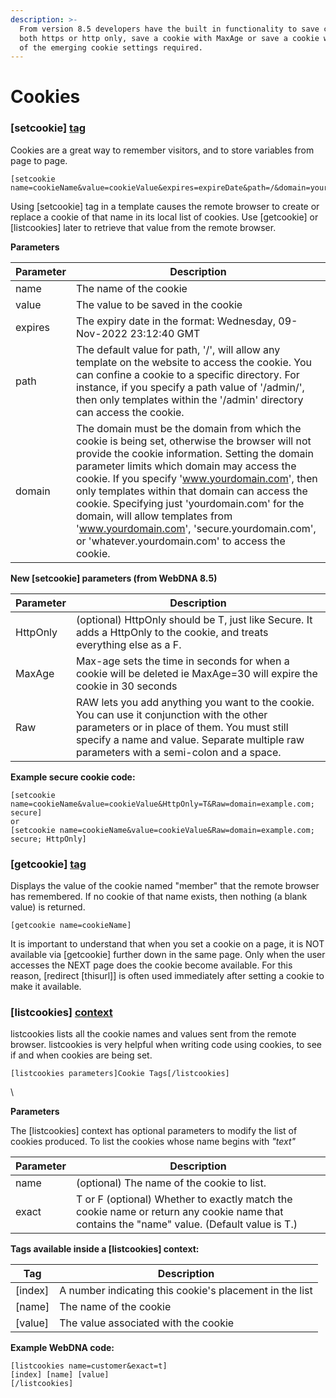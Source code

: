 ```yaml
---
description: >-
  From version 8.5 developers have the built in functionality to save cookies as
  both https or http only, save a cookie with MaxAge or save a cookie with any
  of the emerging cookie settings required.
---
```


# Cookies

### \[setcookie] [tag](https://docs.webdna.us/contexts-and-tags)

Cookies are a great way to remember visitors, and to store variables from page to page.

```
[setcookie name=cookieName&value=cookieValue&expires=expireDate&path=/&domain=yourdomain.com]
```

Using \[setcookie] tag in a template causes the remote browser to create or replace a cookie of that name in its local list of cookies. Use \[getcookie] or \[listcookies] later to retrieve that value from the remote browser.

**Parameters**

| Parameter | Description                                                                                                                                                                                                                                                                                                                                                                                                                                                                              |
| --------- | ---------------------------------------------------------------------------------------------------------------------------------------------------------------------------------------------------------------------------------------------------------------------------------------------------------------------------------------------------------------------------------------------------------------------------------------------------------------------------------------- |
| name      | The name of the cookie                                                                                                                                                                                                                                                                                                                                                                                                                                                                   |
| value     | The value to be saved in the cookie                                                                                                                                                                                                                                                                                                                                                                                                                                                      |
| expires   | The expiry date in the format: Wednesday, 09-Nov-2022 23:12:40 GMT                                                                                                                                                                                                                                                                                                                                                                                                                       |
| path      | The default value for path, '/', will allow any template on the website to access the cookie. You can confine a cookie to a specific directory. For instance, if you specify a path value of '/admin/', then only templates within the '/admin' directory can access the cookie.                                                                                                                                                                                                         |
| domain    | The domain must be the domain from which the cookie is being set, otherwise the browser will not provide the cookie information. Setting the domain parameter limits which domain may access the cookie. If you specify 'www.yourdomain.com', then only templates within that domain can access the cookie. Specifying just 'yourdomain.com' for the domain, will allow templates from 'www.yourdomain.com', 'secure.yourdomain.com', or 'whatever.yourdomain.com' to access the cookie. |

**New \[setcookie] parameters (from WebDNA 8.5)**

| Parameter | Description                                                                                                                                                                                                                          |
| --------- | ------------------------------------------------------------------------------------------------------------------------------------------------------------------------------------------------------------------------------------ |
| HttpOnly  | (optional) HttpOnly should be T, just like Secure. It adds a HttpOnly to the cookie, and treats everything else as a F.                                                                                                              |
| MaxAge    | Max-age sets the time in seconds for when a cookie will be deleted ie MaxAge=30 will expire the cookie in 30 seconds                                                                                                                 |
| Raw       | RAW lets you add anything you want to the cookie. You can use it conjunction with the other parameters or in place of them. You must still specify a name and value. Separate multiple raw parameters with a semi-colon and a space. |

**Example secure cookie code:**

```
[setcookie name=cookieName&value=cookieValue&HttpOnly=T&Raw=domain=example.com; secure]
or
[setcookie name=cookieName&value=cookieValue&Raw=domain=example.com; secure; HttpOnly]
```

### \[getcookie] [tag](https://docs.webdna.us/contexts-and-tags)

Displays the value of the cookie named "member" that the remote browser has remembered. If no cookie of that name exists, then nothing (a blank value) is returned.

```
[getcookie name=cookieName]
```

It is important to understand that when you set a cookie on a page, it is NOT available via \[getcookie] further down in the same page. Only when the user accesses the NEXT page does the cookie become available. For this reason, \[redirect \[thisurl]] is often used immediately after setting a cookie to make it available.

### \[listcookies] [context](https://docs.webdna.us/contexts-and-tags)

listcookies lists all the cookie names and values sent from the remote browser. listcookies is very helpful when writing code using cookies, to see if and when cookies are being set.

```
[listcookies parameters]Cookie Tags[/listcookies]
```

\


**Parameters**

The \[listcookies] context has optional parameters to modify the list of cookies produced. To list the cookies whose name begins with _"text"_

| Parameter | Description                                                                                                                                |
| --------- | ------------------------------------------------------------------------------------------------------------------------------------------ |
| name      | (optional) The name of the cookie to list.                                                                                                 |
| exact     | T or F (optional) Whether to exactly match the cookie name or return any cookie name that contains the "name" value. (Default value is T.) |

**Tags available inside a \[listcookies] context:**

| Tag      | Description                                             |
| -------- | ------------------------------------------------------- |
| \[index] | A number indicating this cookie's placement in the list |
| \[name]  | The name of the cookie                                  |
| \[value] | The value associated with the cookie                    |

**Example WebDNA code:**

```
[listcookies name=customer&exact=t]
[index] [name] [value]
[/listcookies]
```
